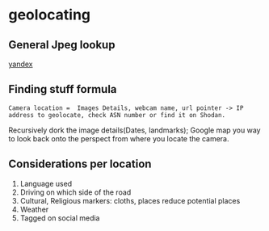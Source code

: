 # geolocating

## General Jpeg lookup 
[yandex](yandex.com)


## Finding stuff formula
```
Camera location =  Images Details, webcam name, url pointer -> IP address to geolocate, check ASN number or find it on Shodan. 
```

Recursively dork the image details(Dates, landmarks); Google map you way to look back onto the perspect from where you locate the camera.

## Considerations per location
1. Language used
1. Driving on which side of the road
1. Cultural, Religious markers: cloths, places reduce potential places
1. Weather
1. Tagged on social media 